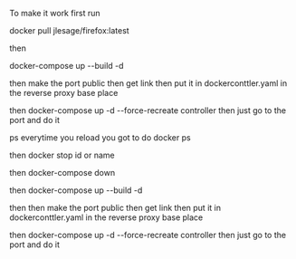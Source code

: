 To make it work first run

docker pull jlesage/firefox:latest

then 

docker-compose up --build -d

then make the port public  then get link then put it in dockerconttler.yaml in the reverse proxy base place

then docker-compose up -d --force-recreate controller then just go to the port and do it

ps everytime you reload you got to do docker ps

then docker stop id or name

then  docker-compose down

then docker-compose up --build -d

then  then make the port public  then get link then put it in dockerconttler.yaml in the reverse proxy base place

then docker-compose up -d --force-recreate controller then just go to the port and do it
